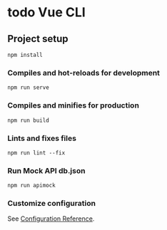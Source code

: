 # todo Vue CLI

## Project setup

```
npm install
```

### Compiles and hot-reloads for development

```
npm run serve
```

### Compiles and minifies for production

```
npm run build
```

### Lints and fixes files

```
npm run lint --fix
```

### Run Mock API db.json

```
npm run apimock
```

### Customize configuration

See [Configuration Reference](https://cli.vuejs.org/config/).
